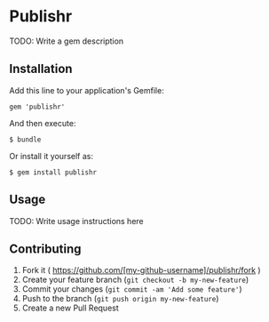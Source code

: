 # Publishr

TODO: Write a gem description

## Installation

Add this line to your application's Gemfile:

    gem 'publishr'

And then execute:

    $ bundle

Or install it yourself as:

    $ gem install publishr

## Usage

TODO: Write usage instructions here

## Contributing

1. Fork it ( https://github.com/[my-github-username]/publishr/fork )
2. Create your feature branch (`git checkout -b my-new-feature`)
3. Commit your changes (`git commit -am 'Add some feature'`)
4. Push to the branch (`git push origin my-new-feature`)
5. Create a new Pull Request
